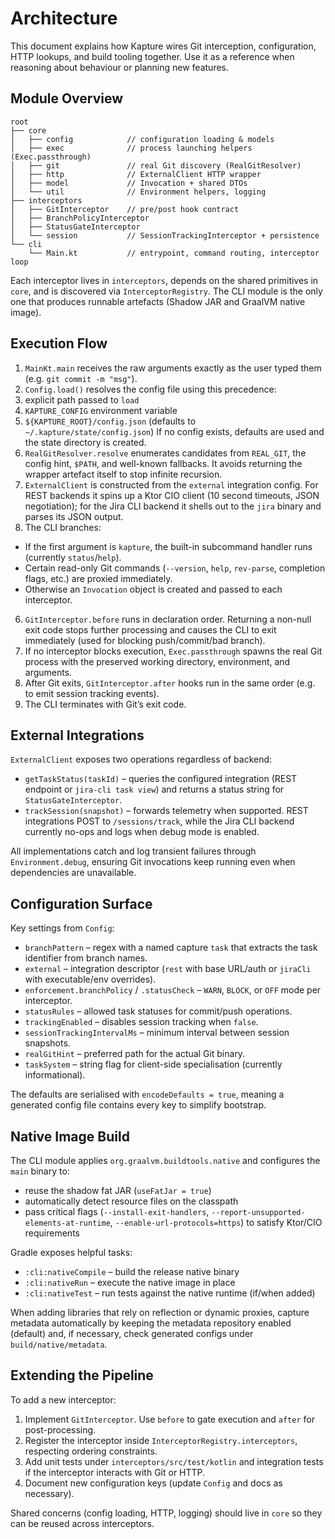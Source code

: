 # Architecture

This document explains how Kapture wires Git interception, configuration, HTTP lookups, and build tooling together.
Use it as a reference when reasoning about behaviour or planning new features.

## Module Overview

```
root
├── core
│   ├── config            // configuration loading & models
│   ├── exec              // process launching helpers (Exec.passthrough)
│   ├── git               // real Git discovery (RealGitResolver)
│   ├── http              // ExternalClient HTTP wrapper
│   ├── model             // Invocation + shared DTOs
│   └── util              // Environment helpers, logging
├── interceptors
│   ├── GitInterceptor    // pre/post hook contract
│   ├── BranchPolicyInterceptor
│   ├── StatusGateInterceptor
│   └── session           // SessionTrackingInterceptor + persistence
└── cli
    └── Main.kt           // entrypoint, command routing, interceptor loop
```

Each interceptor lives in `interceptors`, depends on the shared primitives in `core`, and is discovered via
`InterceptorRegistry`. The CLI module is the only one that produces runnable artefacts (Shadow JAR and GraalVM native
image).

## Execution Flow

1. `MainKt.main` receives the raw arguments exactly as the user typed them (e.g. `git commit -m "msg"`).
2. `Config.load()` resolves the config file using this precedence:
1. explicit path passed to `load`
2. `KAPTURE_CONFIG` environment variable
3. `${KAPTURE_ROOT}/config.json` (defaults to `~/.kapture/state/config.json`)
   If no config exists, defaults are used and the state directory is created.
3. `RealGitResolver.resolve` enumerates candidates from `REAL_GIT`, the config hint, `$PATH`, and well-known fallbacks.
   It avoids returning the wrapper artefact itself to stop infinite recursion.
4. `ExternalClient` is constructed from the `external` integration config. For REST backends it spins up a Ktor CIO
   client (10 second timeouts, JSON negotiation); for the Jira CLI backend it shells out to the `jira` binary and parses
   its JSON output.
5. The CLI branches:

- If the first argument is `kapture`, the built-in subcommand handler runs (currently `status`/`help`).
- Certain read-only Git commands (`--version`, `help`, `rev-parse`, completion flags, etc.) are proxied immediately.
- Otherwise an `Invocation` object is created and passed to each interceptor.

6. `GitInterceptor.before` runs in declaration order. Returning a non-null exit code stops further processing and causes
   the CLI to exit immediately (used for blocking push/commit/bad branch).
7. If no interceptor blocks execution, `Exec.passthrough` spawns the real Git process with the preserved working
   directory, environment, and arguments.
8. After Git exits, `GitInterceptor.after` hooks run in the same order (e.g. to emit session tracking events).
9. The CLI terminates with Git’s exit code.

## External Integrations

`ExternalClient` exposes two operations regardless of backend:

- `getTaskStatus(taskId)` – queries the configured integration (REST endpoint or `jira-cli task view`) and returns
  a status string for `StatusGateInterceptor`.
- `trackSession(snapshot)` – forwards telemetry when supported. REST integrations POST to `/sessions/track`, while the
  Jira CLI backend currently no-ops and logs when debug mode is enabled.

All implementations catch and log transient failures through `Environment.debug`, ensuring Git invocations keep running
even when dependencies are unavailable.

## Configuration Surface

Key settings from `Config`:

- `branchPattern` – regex with a named capture `task` that extracts the task identifier from branch names.
- `external` – integration descriptor (`rest` with base URL/auth or `jiraCli` with executable/env overrides).
- `enforcement.branchPolicy` / `.statusCheck` – `WARN`, `BLOCK`, or `OFF` mode per interceptor.
- `statusRules` – allowed task statuses for commit/push operations.
- `trackingEnabled` – disables session tracking when `false`.
- `sessionTrackingIntervalMs` – minimum interval between session snapshots.
- `realGitHint` – preferred path for the actual Git binary.
- `taskSystem` – string flag for client-side specialisation (currently informational).

The defaults are serialised with `encodeDefaults = true`, meaning a generated config file contains every key to simplify
bootstrap.

## Native Image Build

The CLI module applies `org.graalvm.buildtools.native` and configures the `main` binary to:

- reuse the shadow fat JAR (`useFatJar = true`)
- automatically detect resource files on the classpath
- pass critical flags (`--install-exit-handlers`, `--report-unsupported-elements-at-runtime`,
  `--enable-url-protocols=https`) to satisfy Ktor/CIO requirements

Gradle exposes helpful tasks:

- `:cli:nativeCompile` – build the release native binary
- `:cli:nativeRun` – execute the native image in place
- `:cli:nativeTest` – run tests against the native runtime (if/when added)

When adding libraries that rely on reflection or dynamic proxies, capture metadata automatically by keeping the
metadata repository enabled (default) and, if necessary, check generated configs under `build/native/metadata`.

## Extending the Pipeline

To add a new interceptor:

1. Implement `GitInterceptor`. Use `before` to gate execution and `after` for post-processing.
2. Register the interceptor inside `InterceptorRegistry.interceptors`, respecting ordering constraints.
3. Add unit tests under `interceptors/src/test/kotlin` and integration tests if the interceptor interacts with Git or
   HTTP.
4. Document new configuration keys (update `Config` and docs as necessary).

Shared concerns (config loading, HTTP, logging) should live in `core` so they can be reused across interceptors.
